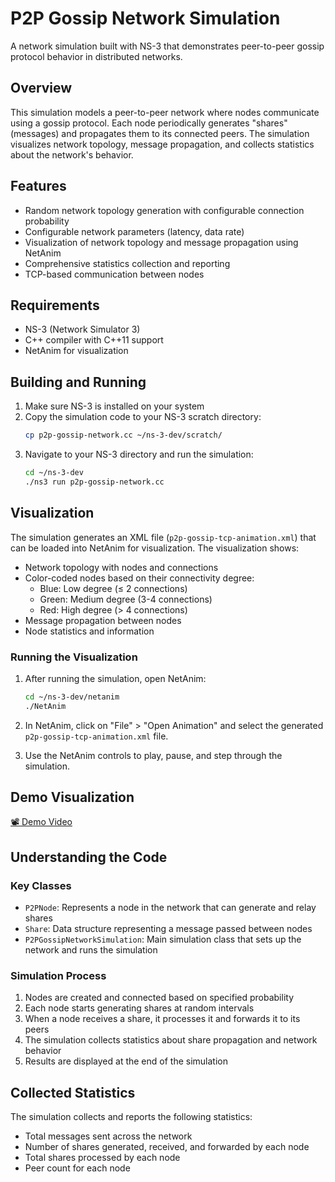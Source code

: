 # P2P Gossip Network Simulation

A network simulation built with NS-3 that demonstrates peer-to-peer gossip protocol behavior in distributed networks.

## Overview

This simulation models a peer-to-peer network where nodes communicate using a gossip protocol. Each node periodically generates "shares" (messages) and propagates them to its connected peers. The simulation visualizes network topology, message propagation, and collects statistics about the network's behavior.

## Features

- Random network topology generation with configurable connection probability
- Configurable network parameters (latency, data rate)
- Visualization of network topology and message propagation using NetAnim
- Comprehensive statistics collection and reporting
- TCP-based communication between nodes

## Requirements

- NS-3 (Network Simulator 3)
- C++ compiler with C++11 support
- NetAnim for visualization

## Building and Running

1. Make sure NS-3 is installed on your system
2. Copy the simulation code to your NS-3 scratch directory:
   ```bash
   cp p2p-gossip-network.cc ~/ns-3-dev/scratch/
   ```
3. Navigate to your NS-3 directory and run the simulation:
   ```bash
   cd ~/ns-3-dev
   ./ns3 run p2p-gossip-network.cc
   ```


## Visualization

The simulation generates an XML file (`p2p-gossip-tcp-animation.xml`) that can be loaded into NetAnim for visualization. The visualization shows:

- Network topology with nodes and connections
- Color-coded nodes based on their connectivity degree:
  - Blue: Low degree (≤ 2 connections)
  - Green: Medium degree (3-4 connections)
  - Red: High degree (> 4 connections)
- Message propagation between nodes
- Node statistics and information

### Running the Visualization

1. After running the simulation, open NetAnim:
   ```bash
   cd ~/ns-3-dev/netanim
   ./NetAnim
   ```

2. In NetAnim, click on "File" > "Open Animation" and select the generated `p2p-gossip-tcp-animation.xml` file.

3. Use the NetAnim controls to play, pause, and step through the simulation.

## Demo Visualization

[📽️ Demo Video](demo.mp4)


## Understanding the Code

### Key Classes

- `P2PNode`: Represents a node in the network that can generate and relay shares
- `Share`: Data structure representing a message passed between nodes
- `P2PGossipNetworkSimulation`: Main simulation class that sets up the network and runs the simulation

### Simulation Process

1. Nodes are created and connected based on specified probability
2. Each node starts generating shares at random intervals
3. When a node receives a share, it processes it and forwards it to its peers
4. The simulation collects statistics about share propagation and network behavior
5. Results are displayed at the end of the simulation

## Collected Statistics

The simulation collects and reports the following statistics:

- Total messages sent across the network
- Number of shares generated, received, and forwarded by each node
- Total shares processed by each node
- Peer count for each node

